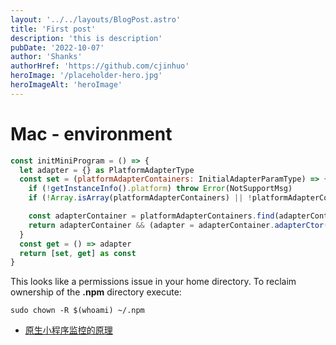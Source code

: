 ```yaml
---
layout: '../../layouts/BlogPost.astro'
title: 'First post'
description: 'this is description'
pubDate: '2022-10-07'
author: 'Shanks'
authorHref: 'https://github.com/cjinhuo'
heroImage: '/placeholder-hero.jpg'
heroImageAlt: 'heroImage'
---
```


# Mac - environment

```js
const initMiniProgram = () => {
  let adapter = {} as PlatformAdapterType
  const set = (platformAdapterContainers: InitialAdapterParamType) => {
    if (!getInstanceInfo().platform) throw Error(NotSupportMsg)
    if (!Array.isArray(platformAdapterContainers) || !platformAdapterContainers.length) return null

    const adapterContainer = platformAdapterContainers.find(adapterContainer => adapterContainer.platform === getInstanceInfo().platform)
    return adapterContainer && (adapter = adapterContainer.adapterCtor())
  }
  const get = () => adapter
  return [set, get] as const
}
```

This looks like a permissions issue in your home directory. To reclaim ownership of the **.npm** directory execute:

```
sudo chown -R $(whoami) ~/.npm
```

- [原生小程序监控的原理](https://bytedance.feishu.cn/wiki/wikcnsGzj9SfmgofAEIR1w1W0Eg#doxcnoSw8KIcYE0eQnF1EeTM5ba)
